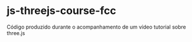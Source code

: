 # js-threejs-course-fcc
Código produzido durante o acompanhamento de um vídeo tutorial sobre three.js
